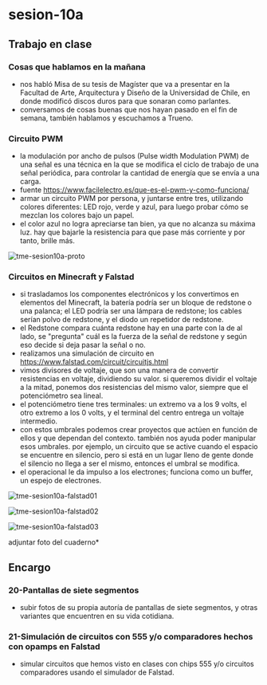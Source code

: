 # sesion-10a

## Trabajo en clase

### Cosas que hablamos en la mañana

- nos habló Misa de su tesis de Magíster que va a presentar en la Facultad de Arte, Arquitectura y Diseño de la Universidad de Chile, en donde modificó discos duros para que sonaran como parlantes.
- conversamos de cosas buenas que nos hayan pasado en el fin de semana, también hablamos y escuchamos a Trueno.

### Circuito PWM

- la modulación por ancho de pulsos (Pulse width Modulation PWM) de una señal es una técnica en la que se modifica el ciclo de trabajo de una señal periódica, para controlar la cantidad de energía que se envía a una carga.
- fuente <https://www.facilelectro.es/que-es-el-pwm-y-como-funciona/>
- armar un circuito PWM por persona, y juntarse entre tres, utilizando colores diferentes: LED rojo, verde y azul, para luego probar cómo se mezclan los colores bajo un papel.
- el color azul no logra apreciarse tan bien, ya que no alcanza su máxima luz. hay que bajarle la resistencia para que pase más corriente y por tanto, brille más.

![tme-sesion10a-proto](https://github.com/user-attachments/assets/4656d376-2ce7-4d12-bcec-493906d7b1bb)

### Circuitos en Minecraft y Falstad

- si trasladamos los componentes electrónicos y los convertimos en elementos del Minecraft, la batería podría ser un bloque de redstone o una palanca; el LED podría ser una lámpara de redstone; los cables serían polvo de redstone, y el diodo un repetidor de redstone.
- el Redstone compara cuánta redstone hay en una parte con la de al lado, se "pregunta" cuál es la fuerza de la señal de redstone y según eso decide si deja pasar la señal o no.
- realizamos una simulación de circuito en <https://www.falstad.com/circuit/circuitjs.html>
- vimos divisores de voltaje, que son una manera de convertir resistencias en voltaje, dividiendo su valor. si queremos dividir el voltaje a la mitad, ponemos dos resistencias del mismo valor, siempre que el potenciómetro sea lineal.
- el potenciómetro tiene tres terminales: un extremo va a los 9 volts, el otro extremo a los 0 volts, y el terminal del centro entrega un voltaje intermedio.
- con estos umbrales podemos crear proyectos que actúen en función de ellos y que dependan del contexto. también nos ayuda poder manipular esos umbrales. por ejemplo, un circuito que se active cuando el espacio se encuentre en silencio, pero si está en un lugar lleno de gente donde el silencio no llega a ser el mismo, entonces el umbral se modifica.
- el operacional le da impulso a los electrones; funciona como un buffer, un espejo de electrones.

![tme-sesion10a-falstad01](https://github.com/user-attachments/assets/344f322d-4e13-43c4-b820-31ec1fc6c300)

![tme-sesion10a-falstad02](https://github.com/user-attachments/assets/53a3e9ec-0d25-415b-a476-4065cefae7d3)

![tme-sesion10a-falstad03](https://github.com/user-attachments/assets/fa746476-71a3-4898-afc3-a1120c16fc35)

adjuntar foto del cuaderno*

## Encargo

### 20-Pantallas de siete segmentos

- subir fotos de su propia autoría de pantallas de siete segmentos, y otras variantes que encuentren en su vida cotidiana.

### 21-Simulación de circuitos con 555 y/o comparadores hechos con opamps en Falstad

- simular circuitos que hemos visto en clases con chips 555 y/o circuitos comparadores usando el simulador de Falstad.
